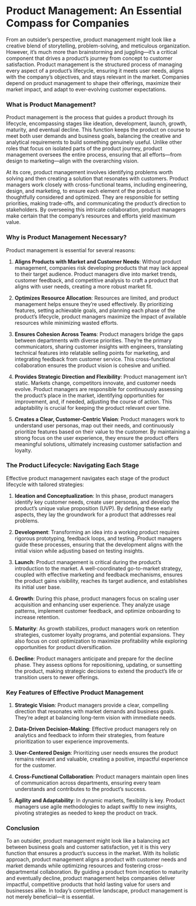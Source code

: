# **Product Management: An Essential Compass for Companies**

From an outsider’s perspective, product management might look like a creative blend of storytelling, problem-solving, and meticulous organization. However, it’s much more than brainstorming and juggling—it’s a critical component that drives a product’s journey from concept to customer satisfaction. Product management is the structured process of managing every aspect of a product’s lifecycle, ensuring it meets user needs, aligns with the company’s objectives, and stays relevant in the market. Companies depend on product management to shape their offerings, maximize their market impact, and adapt to ever-evolving customer expectations.

### What is Product Management?

Product management is the process that guides a product through its lifecycle, encompassing stages like ideation, development, launch, growth, maturity, and eventual decline. This function keeps the product on course to meet both user demands and business goals, balancing the creative and analytical requirements to build something genuinely useful. Unlike other roles that focus on isolated parts of the product journey, product management oversees the entire process, ensuring that all efforts—from design to marketing—align with the overarching vision.

At its core, product management involves identifying problems worth solving and then creating a solution that resonates with customers. Product managers work closely with cross-functional teams, including engineering, design, and marketing, to ensure each element of the product is thoughtfully considered and optimized. They are responsible for setting priorities, making trade-offs, and communicating the product’s direction to stakeholders. By overseeing this intricate collaboration, product managers make certain that the company’s resources and efforts yield maximum value.

### Why is Product Management Necessary?

Product management is essential for several reasons:

1. **Aligns Products with Market and Customer Needs**: Without product management, companies risk developing products that may lack appeal to their target audience. Product managers dive into market trends, customer feedback, and competitive analysis to craft a product that aligns with user needs, creating a more robust market fit.
    
2. **Optimizes Resource Allocation**: Resources are limited, and product management helps ensure they’re used effectively. By prioritizing features, setting achievable goals, and planning each phase of the product’s lifecycle, product managers maximize the impact of available resources while minimizing wasted efforts.
    
3. **Ensures Cohesion Across Teams**: Product managers bridge the gaps between departments with diverse priorities. They’re the primary communicators, sharing customer insights with engineers, translating technical features into relatable selling points for marketing, and integrating feedback from customer service. This cross-functional collaboration ensures the product vision is cohesive and unified.
    
4. **Provides Strategic Direction and Flexibility**: Product management isn’t static. Markets change, competitors innovate, and customer needs evolve. Product managers are responsible for continuously assessing the product’s place in the market, identifying opportunities for improvement, and, if needed, adjusting the course of action. This adaptability is crucial for keeping the product relevant over time.
    
5. **Creates a Clear, Customer-Centric Vision**: Product managers work to understand user personas, map out their needs, and continuously prioritize features based on their value to the customer. By maintaining a strong focus on the user experience, they ensure the product offers meaningful solutions, ultimately increasing customer satisfaction and loyalty.
### The Product Lifecycle: Navigating Each Stage

Effective product management navigates each stage of the product lifecycle with tailored strategies:

1. **Ideation and Conceptualization**: In this phase, product managers identify key customer needs, create user personas, and develop the product’s unique value proposition (UVP). By defining these early aspects, they lay the groundwork for a product that addresses real problems.
    
2. **Development**: Transforming an idea into a working product requires rigorous prototyping, feedback loops, and testing. Product managers guide these processes, ensuring that the development aligns with the initial vision while adjusting based on testing insights.
    
3. **Launch**: Product management is critical during the product’s introduction to the market. A well-coordinated go-to-market strategy, coupled with effective marketing and feedback mechanisms, ensures the product gains visibility, reaches its target audience, and establishes its initial user base.
    
4. **Growth**: During this phase, product managers focus on scaling user acquisition and enhancing user experience. They analyze usage patterns, implement customer feedback, and optimize onboarding to increase retention.
    
5. **Maturity**: As growth stabilizes, product managers work on retention strategies, customer loyalty programs, and potential expansions. They also focus on cost optimization to maximize profitability while exploring opportunities for product diversification.
    
6. **Decline**: Product managers anticipate and prepare for the decline phase. They assess options for repositioning, updating, or sunsetting the product, making strategic decisions to extend the product’s life or transition users to newer offerings.
    

### Key Features of Effective Product Management

1. **Strategic Vision**: Product managers provide a clear, compelling direction that resonates with market demands and business goals. They’re adept at balancing long-term vision with immediate needs.
    
2. **Data-Driven Decision-Making**: Effective product managers rely on analytics and feedback to inform their strategies, from feature prioritization to user experience improvements.
    
3. **User-Centered Design**: Prioritizing user needs ensures the product remains relevant and valuable, creating a positive, impactful experience for the customer.
    
4. **Cross-Functional Collaboration**: Product managers maintain open lines of communication across departments, ensuring every team understands and contributes to the product’s success.
    
5. **Agility and Adaptability**: In dynamic markets, flexibility is key. Product managers use agile methodologies to adapt swiftly to new insights, pivoting strategies as needed to keep the product on track.
    

### Conclusion

To an outsider, product management might look like a balancing act between business goals and customer satisfaction, yet it is this very function that ensures a product’s success in the market. With its holistic approach, product management aligns a product with customer needs and market demands while optimizing resources and fostering cross-departmental collaboration. By guiding a product from inception to maturity and eventually decline, product management helps companies deliver impactful, competitive products that hold lasting value for users and businesses alike. In today’s competitive landscape, product management is not merely beneficial—it is essential.